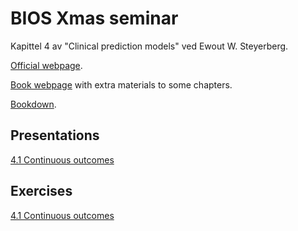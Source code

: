 # BIOS Xmas seminar

Kapittel 4 av "Clinical prediction models" ved Ewout W. Steyerberg.

[Official webpage](https://link.springer.com/book/10.1007/978-3-030-16399-0).

[Book webpage](https://www.clinicalpredictionmodels.org/) with extra
materials to some chapters.

[Bookdown](https://clinical-prediction-models.github.io/supplementary-material/).

## Presentations

[4.1 Continuous outcomes](presentation/01_cont_outcomes.html)

## Exercises

[4.1 Continuous outcomes](scripts/01_cont_outcomes.R)
